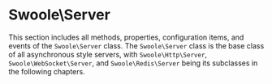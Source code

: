 # Swoole\Server

This section includes all methods, properties, configuration items, and events of the `Swoole\Server` class. The `Swoole\Server` class is the base class of all asynchronous style servers, with `Swoole\Http\Server`, `Swoole\WebSocket\Server`, and `Swoole\Redis\Server` being its subclasses in the following chapters.
